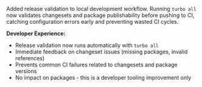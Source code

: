 ---
---

Added release validation to local development workflow. Running `turbo all` now validates changesets and package publishability before pushing to CI, catching configuration errors early and preventing wasted CI cycles.

**Developer Experience:**

- Release validation now runs automatically with `turbo all`
- Immediate feedback on changeset issues (missing packages, invalid references)
- Prevents common CI failures related to changesets and package versions
- No impact on packages - this is a developer tooling improvement only
